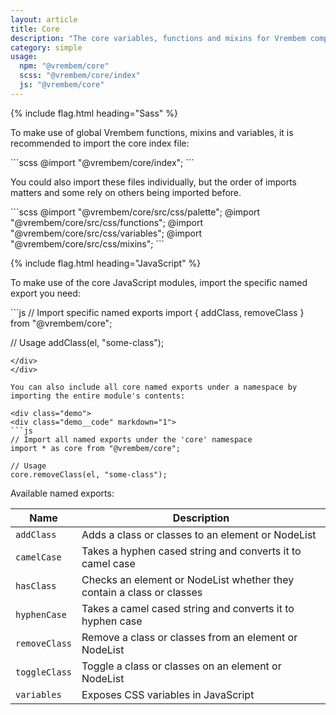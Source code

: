 ```yaml
---
layout: article
title: Core
description: "The core variables, functions and mixins for Vrembem components."
category: simple
usage:
  npm: "@vrembem/core"
  scss: "@vrembem/core/index"
  js: "@vrembem/core"
---
```


{% include flag.html heading="Sass" %}

To make use of global Vrembem functions, mixins and variables, it is recommended to import the core index file:

<div class="demo">
<div class="demo__code" markdown="1">
```scss
@import "@vrembem/core/index";
```
</div>
</div>

You could also import these files individually, but the order of imports matters and some rely on others being imported before.

<div class="demo">
<div class="demo__code" markdown="1">
```scss
@import "@vrembem/core/src/css/palette";
@import "@vrembem/core/src/css/functions";
@import "@vrembem/core/src/css/variables";
@import "@vrembem/core/src/css/mixins";
```
</div>
</div>

{% include flag.html heading="JavaScript" %}

To make use of the core JavaScript modules, import the specific named export you need:

<div class="demo">
<div class="demo__code" markdown="1">
```js
// Import specific named exports
import { addClass, removeClass } from "@vrembem/core";

// Usage
addClass(el, "some-class");
```
</div>
</div>

You can also include all core named exports under a namespace by importing the entire module's contents:

<div class="demo">
<div class="demo__code" markdown="1">
```js
// Import all named exports under the 'core' namespace
import * as core from "@vrembem/core";

// Usage
core.removeClass(el, "some-class");
```
</div>
</div>

Available named exports:

<table class="table table_zebra">
  <thead>
    <tr>
      <th>Name</th>
      <th>Description</th>
    </tr>
  </thead>
  <tbody>
    <tr>
      <td><code class="code text_nowrap">addClass</code></td>
      <td>Adds a class or classes to an element or NodeList</td>
    </tr>
    <tr>
      <td><code class="code text_nowrap">camelCase</code></td>
      <td>Takes a hyphen cased string and converts it to camel case</td>
    </tr>
    <tr>
      <td><code class="code text_nowrap">hasClass</code></td>
      <td>Checks an element or NodeList whether they contain a class or classes</td>
    </tr>
    <tr>
      <td><code class="code text_nowrap">hyphenCase</code></td>
      <td>Takes a camel cased string and converts it to hyphen case</td>
    </tr>
    <tr>
      <td><code class="code text_nowrap">removeClass</code></td>
      <td>Remove a class or classes from an element or NodeList</td>
    </tr>
    <tr>
      <td><code class="code text_nowrap">toggleClass</code></td>
      <td>Toggle a class or classes on an element or NodeList</td>
    </tr>
    <tr>
      <td><code class="code text_nowrap">variables</code></td>
      <td>Exposes CSS variables in JavaScript</td>
    </tr>
  </tbody>
</table>
